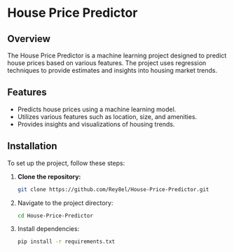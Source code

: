 # House Price Predictor

## Overview

The House Price Predictor is a machine learning project designed to predict house prices based on various features. The project uses regression techniques to provide estimates and insights into housing market trends.

## Features

- Predicts house prices using a machine learning model.
- Utilizes various features such as location, size, and amenities.
- Provides insights and visualizations of housing trends.

## Installation

To set up the project, follow these steps:

1. **Clone the repository:**
   ```bash
   git clone https://github.com/Rey8el/House-Price-Predictor.git
2. Navigate to the project directory:
   ```bash
   cd House-Price-Predictor
3. Install dependencies:
   ```bash
   pip install -r requirements.txt
